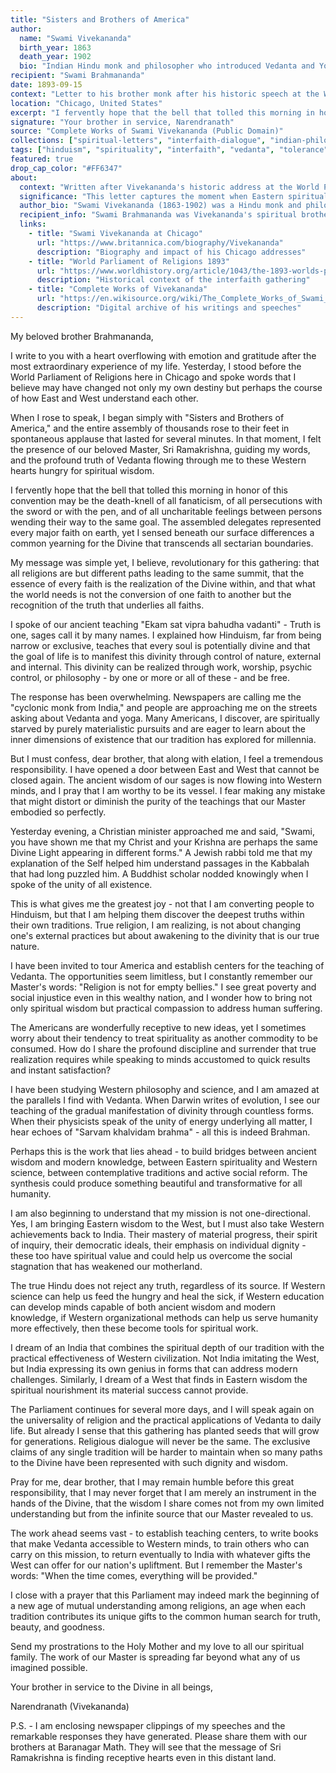 ```yaml
---
title: "Sisters and Brothers of America"
author:
  name: "Swami Vivekananda"
  birth_year: 1863
  death_year: 1902
  bio: "Indian Hindu monk and philosopher who introduced Vedanta and Yoga to the Western world"
recipient: "Swami Brahmananda"
date: 1893-09-15
context: "Letter to his brother monk after his historic speech at the World Parliament of Religions"
location: "Chicago, United States"
excerpt: "I fervently hope that the bell that tolled this morning in honor of this convention may be the death-knell of all fanaticism, of all persecutions with the sword or with the pen."
signature: "Your brother in service, Narendranath"
source: "Complete Works of Swami Vivekananda (Public Domain)"
collections: ["spiritual-letters", "interfaith-dialogue", "indian-philosophy"]
tags: ["hinduism", "spirituality", "interfaith", "vedanta", "tolerance", "universal-religion"]
featured: true
drop_cap_color: "#FF6347"
about:
  context: "Written after Vivekananda's historic address at the World Parliament of Religions in Chicago, where he introduced Hindu philosophy to the Western world and called for religious tolerance. His opening words 'Sisters and Brothers of America' brought a standing ovation."
  significance: "This letter captures the moment when Eastern spiritual thought entered mainstream Western consciousness. Vivekananda's message of universal religion and spiritual unity profoundly influenced interfaith dialogue and the global spiritual awakening of the 20th century."
  author_bio: "Swami Vivekananda (1863-1902) was a Hindu monk and philosopher who played a key role in introducing Vedanta and Yoga to the Western world. His teachings emphasized the unity of all religions and the divinity inherent in every human being."
  recipient_info: "Swami Brahmananda was Vivekananda's spiritual brother and fellow disciple of Sri Ramakrishna. He later became the first president of the Ramakrishna Math and Mission."
  links:
    - title: "Swami Vivekananda at Chicago"
      url: "https://www.britannica.com/biography/Vivekananda"
      description: "Biography and impact of his Chicago addresses"
    - title: "World Parliament of Religions 1893"
      url: "https://www.worldhistory.org/article/1043/the-1893-worlds-parliament-of-religions/"
      description: "Historical context of the interfaith gathering"
    - title: "Complete Works of Vivekananda"
      url: "https://en.wikisource.org/wiki/The_Complete_Works_of_Swami_Vivekananda"
      description: "Digital archive of his writings and speeches"
---
```


My beloved brother Brahmananda,

I write to you with a heart overflowing with emotion and gratitude after the most extraordinary experience of my life. Yesterday, I stood before the World Parliament of Religions here in Chicago and spoke words that I believe may have changed not only my own destiny but perhaps the course of how East and West understand each other.

When I rose to speak, I began simply with "Sisters and Brothers of America," and the entire assembly of thousands rose to their feet in spontaneous applause that lasted for several minutes. In that moment, I felt the presence of our beloved Master, Sri Ramakrishna, guiding my words, and the profound truth of Vedanta flowing through me to these Western hearts hungry for spiritual wisdom.

I fervently hope that the bell that tolled this morning in honor of this convention may be the death-knell of all fanaticism, of all persecutions with the sword or with the pen, and of all uncharitable feelings between persons wending their way to the same goal. The assembled delegates represented every major faith on earth, yet I sensed beneath our surface differences a common yearning for the Divine that transcends all sectarian boundaries.

My message was simple yet, I believe, revolutionary for this gathering: that all religions are but different paths leading to the same summit, that the essence of every faith is the realization of the Divine within, and that what the world needs is not the conversion of one faith to another but the recognition of the truth that underlies all faiths.

I spoke of our ancient teaching "Ekam sat vipra bahudha vadanti" - Truth is one, sages call it by many names. I explained how Hinduism, far from being narrow or exclusive, teaches that every soul is potentially divine and that the goal of life is to manifest this divinity through control of nature, external and internal. This divinity can be realized through work, worship, psychic control, or philosophy - by one or more or all of these - and be free.

The response has been overwhelming. Newspapers are calling me the "cyclonic monk from India," and people are approaching me on the streets asking about Vedanta and yoga. Many Americans, I discover, are spiritually starved by purely materialistic pursuits and are eager to learn about the inner dimensions of existence that our tradition has explored for millennia.

But I must confess, dear brother, that along with elation, I feel a tremendous responsibility. I have opened a door between East and West that cannot be closed again. The ancient wisdom of our sages is now flowing into Western minds, and I pray that I am worthy to be its vessel. I fear making any mistake that might distort or diminish the purity of the teachings that our Master embodied so perfectly.

Yesterday evening, a Christian minister approached me and said, "Swami, you have shown me that my Christ and your Krishna are perhaps the same Divine Light appearing in different forms." A Jewish rabbi told me that my explanation of the Self helped him understand passages in the Kabbalah that had long puzzled him. A Buddhist scholar nodded knowingly when I spoke of the unity of all existence.

This is what gives me the greatest joy - not that I am converting people to Hinduism, but that I am helping them discover the deepest truths within their own traditions. True religion, I am realizing, is not about changing one's external practices but about awakening to the divinity that is our true nature.

I have been invited to tour America and establish centers for the teaching of Vedanta. The opportunities seem limitless, but I constantly remember our Master's words: "Religion is not for empty bellies." I see great poverty and social injustice even in this wealthy nation, and I wonder how to bring not only spiritual wisdom but practical compassion to address human suffering.

The Americans are wonderfully receptive to new ideas, yet I sometimes worry about their tendency to treat spirituality as another commodity to be consumed. How do I share the profound discipline and surrender that true realization requires while speaking to minds accustomed to quick results and instant satisfaction?

I have been studying Western philosophy and science, and I am amazed at the parallels I find with Vedanta. When Darwin writes of evolution, I see our teaching of the gradual manifestation of divinity through countless forms. When their physicists speak of the unity of energy underlying all matter, I hear echoes of "Sarvam khalvidam brahma" - all this is indeed Brahman.

Perhaps this is the work that lies ahead - to build bridges between ancient wisdom and modern knowledge, between Eastern spirituality and Western science, between contemplative traditions and active social reform. The synthesis could produce something beautiful and transformative for all humanity.

I am also beginning to understand that my mission is not one-directional. Yes, I am bringing Eastern wisdom to the West, but I must also take Western achievements back to India. Their mastery of material progress, their spirit of inquiry, their democratic ideals, their emphasis on individual dignity - these too have spiritual value and could help us overcome the social stagnation that has weakened our motherland.

The true Hindu does not reject any truth, regardless of its source. If Western science can help us feed the hungry and heal the sick, if Western education can develop minds capable of both ancient wisdom and modern knowledge, if Western organizational methods can help us serve humanity more effectively, then these become tools for spiritual work.

I dream of an India that combines the spiritual depth of our tradition with the practical effectiveness of Western civilization. Not India imitating the West, but India expressing its own genius in forms that can address modern challenges. Similarly, I dream of a West that finds in Eastern wisdom the spiritual nourishment its material success cannot provide.

The Parliament continues for several more days, and I will speak again on the universality of religion and the practical applications of Vedanta to daily life. But already I sense that this gathering has planted seeds that will grow for generations. Religious dialogue will never be the same. The exclusive claims of any single tradition will be harder to maintain when so many paths to the Divine have been represented with such dignity and wisdom.

Pray for me, dear brother, that I may remain humble before this great responsibility, that I may never forget that I am merely an instrument in the hands of the Divine, that the wisdom I share comes not from my own limited understanding but from the infinite source that our Master revealed to us.

The work ahead seems vast - to establish teaching centers, to write books that make Vedanta accessible to Western minds, to train others who can carry on this mission, to return eventually to India with whatever gifts the West can offer for our nation's upliftment. But I remember the Master's words: "When the time comes, everything will be provided."

I close with a prayer that this Parliament may indeed mark the beginning of a new age of mutual understanding among religions, an age when each tradition contributes its unique gifts to the common human search for truth, beauty, and goodness.

Send my prostrations to the Holy Mother and my love to all our spiritual family. The work of our Master is spreading far beyond what any of us imagined possible.

Your brother in service to the Divine in all beings,

Narendranath (Vivekananda)

P.S. - I am enclosing newspaper clippings of my speeches and the remarkable responses they have generated. Please share them with our brothers at Baranagar Math. They will see that the message of Sri Ramakrishna is finding receptive hearts even in this distant land.